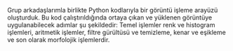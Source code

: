 Grup arkadaşlarımla birlikte Python kodlarıyla bir görüntü işleme arayüzü oluşturduk. Bu kod çalıştırıldığında ortaya çıkan ve yüklenen görüntüye uygulanabilecek adımlar şu şekildedir: Temel işlemler renk ve histogram işlemleri, aritmetik işlemler, filtre gürültüsü ve temizleme, kenar ve eşikleme ve son olarak morfolojik işlemlerdir.

